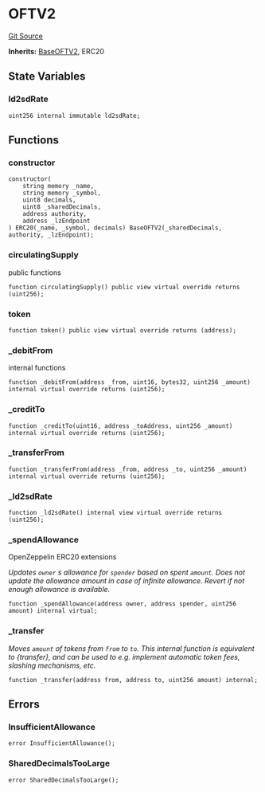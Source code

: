 # OFTV2
[Git Source](https://github.com/manifoldfinance/mevETH/blob/744c86166044c40a1c176b100f17322ace7974b4/src/layerZero/oft/OFTV2.sol)

**Inherits:**
[BaseOFTV2](/src/layerZero/oft/BaseOFTV2.sol/abstract.BaseOFTV2.md), ERC20


## State Variables
### ld2sdRate

```solidity
uint256 internal immutable ld2sdRate;
```


## Functions
### constructor


```solidity
constructor(
    string memory _name,
    string memory _symbol,
    uint8 decimals,
    uint8 _sharedDecimals,
    address authority,
    address _lzEndpoint
) ERC20(_name, _symbol, decimals) BaseOFTV2(_sharedDecimals, authority, _lzEndpoint);
```

### circulatingSupply

public functions


```solidity
function circulatingSupply() public view virtual override returns (uint256);
```

### token


```solidity
function token() public view virtual override returns (address);
```

### _debitFrom

internal functions


```solidity
function _debitFrom(address _from, uint16, bytes32, uint256 _amount) internal virtual override returns (uint256);
```

### _creditTo


```solidity
function _creditTo(uint16, address _toAddress, uint256 _amount) internal virtual override returns (uint256);
```

### _transferFrom


```solidity
function _transferFrom(address _from, address _to, uint256 _amount) internal virtual override returns (uint256);
```

### _ld2sdRate


```solidity
function _ld2sdRate() internal view virtual override returns (uint256);
```

### _spendAllowance

OpenZeppelin ERC20 extensions

*Updates `owner` s allowance for `spender` based on spent `amount`.
Does not update the allowance amount in case of infinite allowance.
Revert if not enough allowance is available.*


```solidity
function _spendAllowance(address owner, address spender, uint256 amount) internal virtual;
```

### _transfer

*Moves `amount` of tokens from `from` to `to`.
This internal function is equivalent to {transfer}, and can be used to
e.g. implement automatic token fees, slashing mechanisms, etc.*


```solidity
function _transfer(address from, address to, uint256 amount) internal;
```

## Errors
### InsufficientAllowance

```solidity
error InsufficientAllowance();
```

### SharedDecimalsTooLarge

```solidity
error SharedDecimalsTooLarge();
```

